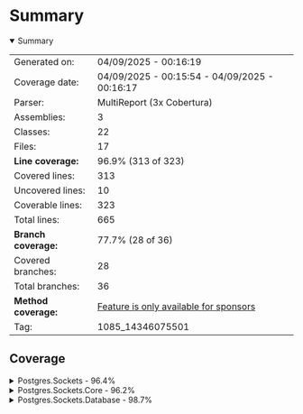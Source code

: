 # Summary
<details open><summary>Summary</summary>

|||
|:---|:---|
| Generated on: | 04/09/2025 - 00:16:19 |
| Coverage date: | 04/09/2025 - 00:15:54 - 04/09/2025 - 00:16:17 |
| Parser: | MultiReport (3x Cobertura) |
| Assemblies: | 3 |
| Classes: | 22 |
| Files: | 17 |
| **Line coverage:** | 96.9% (313 of 323) |
| Covered lines: | 313 |
| Uncovered lines: | 10 |
| Coverable lines: | 323 |
| Total lines: | 665 |
| **Branch coverage:** | 77.7% (28 of 36) |
| Covered branches: | 28 |
| Total branches: | 36 |
| **Method coverage:** | [Feature is only available for sponsors](https://reportgenerator.io/pro) |
| Tag: | 1085_14346075501 |

</details>

## Coverage
<details><summary>Postgres.Sockets - 96.4%</summary>

|**Name**|**Line**|**Branch**|
|:---|---:|---:|
|**Postgres.Sockets**|**96.4%**|**81.2%**|
|Postgres.Sockets.Controllers.TestEntityV1Controller|94.2%|78.5%|
|Program|100%|100%|

</details>
<details><summary>Postgres.Sockets.Core - 96.2%</summary>

|**Name**|**Line**|**Branch**|
|:---|---:|---:|
|**Postgres.Sockets.Core**|**96.2%**|**75%**|
|Postgres.Sockets.Core.HostedService.DataListener|88.8%||
|Postgres.Sockets.Core.HostedService.DataListenerJob|85.7%||
|Postgres.Sockets.Core.Incoming.Commands.DeleteTestEntityCommand|100%||
|Postgres.Sockets.Core.Incoming.Commands.DeleteTestEntityCommandHandler|100%||
|Postgres.Sockets.Core.Incoming.Commands.InsertTestEntityCommandHandler|100%||
|Postgres.Sockets.Core.Incoming.Commands.UpdateTestEntityCommandHandler|100%||
|Postgres.Sockets.Core.Incoming.Queries.GetTestEntitiesQueryHandler|100%||
|Postgres.Sockets.Core.Incoming.Queries.GetTestEntityQuery|100%||
|Postgres.Sockets.Core.Incoming.Queries.GetTestEntityQueryHandler|100%||
|Postgres.Sockets.Core.NotificationMessage|100%||
|Postgres.Sockets.Core.Outgoing.TestEntityData|100%||
|Postgres.Sockets.Core.TableData|100%||
|Postgres.Sockets.Core.TestEntitiesResponse|100%||
|Postgres.Sockets.Core.TestEntity|100%||
|Postgres.Sockets.Core.TestEntityRequest|100%||
|Postgres.Sockets.Core.WebSocketContext|100%||
|Postgres.Sockets.Core.WebSocketManager|94.8%|75%|

</details>
<details><summary>Postgres.Sockets.Database - 98.7%</summary>

|**Name**|**Line**|**Branch**|
|:---|---:|---:|
|**Postgres.Sockets.Database**|**98.7%**|**75%**|
|Postgres.Sockets.Database.PostgresDbContext|100%|100%|
|Postgres.Sockets.Database.TestEntityDataConfiguration|100%||
|Postgres.Sockets.Database.TestEntityRepository|98.1%|50%|

</details>
